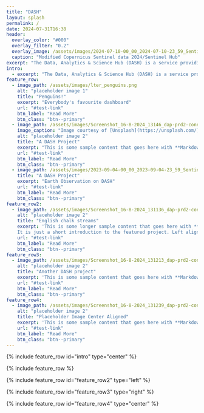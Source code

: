 ```yaml
---
title: "DASH"
layout: splash
permalink: /
date: 2024-07-31T16:38
header:
  overlay_color: "#000"
  overlay_filter: "0.2"
  overlay_image: /assets/images/2024-07-10-00_00_2024-07-10-23_59_Sentinel-1_AWS-IW-VVVH_SAR_urban (1).jpg
  caption: "Modified Copernicus Sentinel data 2024/Sentinel Hub"
excerpt: "The Data, Analytics & Science Hub (DASH) is a service providing support to data scientists across Defra group."
intro: 
  - excerpt: "The Data, Analytics & Science Hub (DASH) is a service providing support to data scientists across Defra group."
feature_row:
  - image_path: /assets/images/lter_penguins.png
    alt: "placeholder image 1"
    title: "Penguins!"
    excerpt: "Everybody's favourite dashboard"
    url: "#test-link"
    btn_label: "Read More"
    btn_class: "btn--primary"
  - image_path: /assets/images/Screenshot_16-8-2024_13146_dap-prd2-connect.azure.defra.cloud.jpeg
    image_caption: "Image courtesy of [Unsplash](https://unsplash.com/)"
    alt: "placeholder image 2"
    title: "A DASH Project"
    excerpt: "This is some sample content that goes here with **Markdown** formatting."
    url: "#test-link"
    btn_label: "Read More"
    btn_class: "btn--primary"
  - image_path: /assets/images/2023-09-04-00_00_2023-09-04-23_59_Sentinel-2_L2A_True_color.jpg
    title: "A DASH Project"
    excerpt: "Earth Observation on DASH"
    url: "#test-link"
    btn_label: "Read More"
    btn_class: "btn--primary"
feature_row2:
  - image_path: /assets/images/Screenshot_16-8-2024_131136_dap-prd2-connect.azure.defra.cloud.jpeg
    alt: "placeholder image 2"
    title: "English chalk streams"
    excerpt: 'This is some longer sample content that goes here with **Markdown** formatting. 
    It is just a short introduction to the featured project. Left aligned with `type="left"`'
    url: "#test-link"
    btn_label: "Read More"
    btn_class: "btn--primary"
feature_row3:
  - image_path: /assets/images/Screenshot_16-8-2024_131213_dap-prd2-connect.azure.defra.cloud.jpeg
    alt: "placeholder image 2"
    title: "Another DASH project"
    excerpt: 'This is some sample content that goes here with **Markdown** formatting. Right aligned with `type="right"`'
    url: "#test-link"
    btn_label: "Read More"
    btn_class: "btn--primary"
feature_row4:
  - image_path: /assets/images/Screenshot_16-8-2024_131239_dap-prd2-connect.azure.defra.cloud.jpeg
    alt: "placeholder image 2"
    title: "Placeholder Image Center Aligned"
    excerpt: 'This is some sample content that goes here with **Markdown** formatting. Centered with `type="center"`'
    url: "#test-link"
    btn_label: "Read More"
    btn_class: "btn--primary"
---
```


{% include feature_row id="intro" type="center" %}

{% include feature_row %}

{% include feature_row id="feature_row2" type="left" %}

{% include feature_row id="feature_row3" type="right" %}

{% include feature_row id="feature_row4" type="center" %}